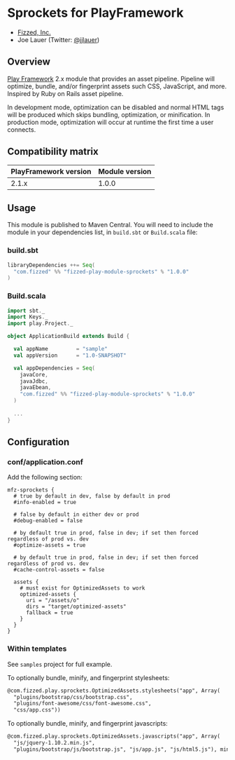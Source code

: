 Sprockets for PlayFramework
================================

 - [Fizzed, Inc.](http://fizzed.com)
 - Joe Lauer (Twitter: [@jjlauer](http://twitter.com/jjlauer))


## Overview

[Play Framework](http://www.playframework.org/) 2.x module that provides an
asset pipeline.  Pipeline will optimize, bundle, and/or fingerprint assets such CSS, JavaScript, and more.
Inspired by Ruby on Rails asset pipeline.

In development mode, optimization can be disabled and normal HTML tags will
be produced which skips bundling, optimization, or minification. In production mode,
optimization will occur at runtime the first time a user connects.


## Compatibility matrix

| PlayFramework version | Module version | 
|:----------------------|:---------------|
| 2.1.x                 | 1.0.0          |


## Usage

This module is published to Maven Central.  You will need to include the module in your
dependencies list, in `build.sbt` or `Build.scala` file:


### build.sbt

```scala
libraryDependencies ++= Seq(
  "com.fizzed" %% "fizzed-play-module-sprockets" % "1.0.0"
)
```

### Build.scala

```scala
import sbt._
import Keys._
import play.Project._

object ApplicationBuild extends Build {

  val appName         = "sample"
  val appVersion      = "1.0-SNAPSHOT"

  val appDependencies = Seq(
    javaCore,
    javaJdbc,
    javaEbean,
    "com.fizzed" %% "fizzed-play-module-sprockets" % "1.0.0"
  )
  
  ...
}
```

## Configuration


### conf/application.conf

Add the following section:

```
mfz-sprockets {
  # true by default in dev, false by default in prod
  #info-enabled = true

  # false by default in either dev or prod
  #debug-enabled = false

  # by default true in prod, false in dev; if set then forced regardless of prod vs. dev
  #optimize-assets = true

  # by default true in prod, false in dev; if set then forced regardless of prod vs. dev
  #cache-control-assets = false
 
  assets {
    # must exist for OptimizedAssets to work
    optimized-assets {
      uri = "/assets/o"
      dirs = "target/optimized-assets"
      fallback = true
    }
  }
}
```

### Within templates

See `samples` project for full example.

To optionally bundle, minify, and fingerprint stylesheets:

```html
@com.fizzed.play.sprockets.OptimizedAssets.stylesheets("app", Array(
  "plugins/bootstrap/css/bootstrap.css",
  "plugins/font-awesome/css/font-awesome.css",
  "css/app.css"))
```

To optionally bundle, minify, and fingerprint javascripts:

```html
@com.fizzed.play.sprockets.OptimizedAssets.javascripts("app", Array(
  "js/jquery-1.10.2.min.js",
  "plugins/bootstrap/js/bootstrap.js", "js/app.js", "js/html5.js"), minify = true)
```


